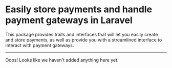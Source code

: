 # Easily store payments and handle payment gateways in Laravel

This package provides traits and interfaces that will let you easily create and store payments, as well as provide you with a streamlined interface to interact with payment gateways.

---

Oops! Looks like we haven't added anything here yet.